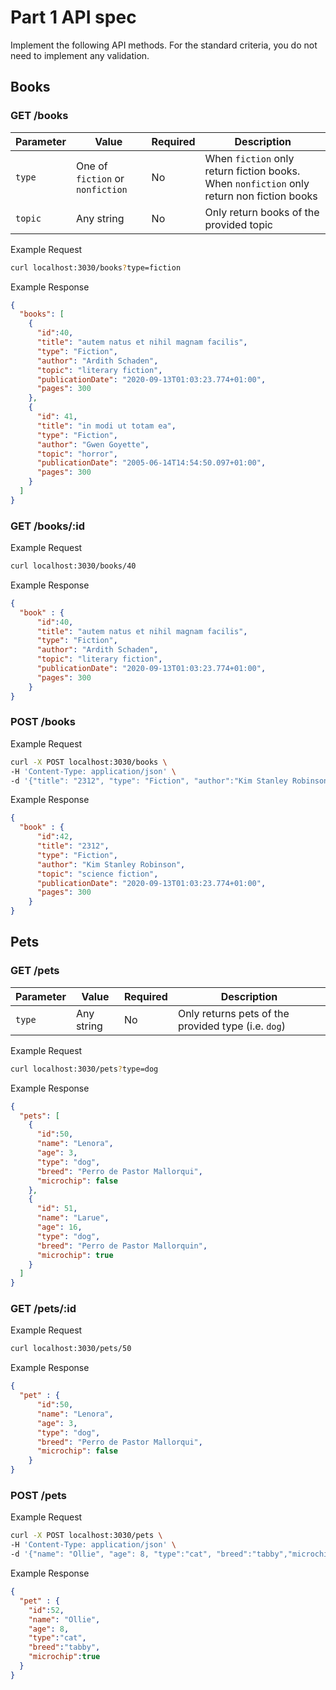 # Part 1 API spec

Implement the following API methods. For the standard criteria, you do not need to implement any validation.

## Books

### GET /books

Parameter | Value | Required | Description
-|-|-|-
`type` | One of `fiction` or `nonfiction` | No | When `fiction` only return fiction books. When `nonfiction` only return non fiction books
`topic` | Any string | No | Only return books of the provided topic

Example Request
```sh
curl localhost:3030/books?type=fiction
```
Example Response
```json
{
  "books": [
    {
      "id":40,
      "title": "autem natus et nihil magnam facilis",
      "type": "Fiction",
      "author": "Ardith Schaden",
      "topic": "literary fiction",
      "publicationDate": "2020-09-13T01:03:23.774+01:00",
      "pages": 300
    },
    {
      "id": 41,
      "title": "in modi ut totam ea",
      "type": "Fiction",
      "author": "Gwen Goyette",
      "topic": "horror",
      "publicationDate": "2005-06-14T14:54:50.097+01:00",
      "pages": 300
    }
  ]
}
```

### GET /books/:id
Example Request
```sh
curl localhost:3030/books/40
```
Example Response
```json
{
  "book" : {
      "id":40,
      "title": "autem natus et nihil magnam facilis",
      "type": "Fiction",
      "author": "Ardith Schaden",
      "topic": "literary fiction",
      "publicationDate": "2020-09-13T01:03:23.774+01:00",
      "pages": 300 
    }
}
```

### POST /books

Example Request
```sh
curl -X POST localhost:3030/books \
-H 'Content-Type: application/json' \
-d '{"title": "2312", "type": "Fiction", "author":"Kim Stanley Robinson", "topic":"science fiction","publicationDate":"2020-09-13T01:03:23.774+01:00"}'
```

Example Response
```json
{
  "book" : {
      "id":42,
      "title": "2312",
      "type": "Fiction",
      "author": "Kim Stanley Robinson",
      "topic": "science fiction",
      "publicationDate": "2020-09-13T01:03:23.774+01:00",
      "pages": 300
    }
}
```

## Pets

### GET /pets

Parameter | Value | Required | Description
-|-|-|-
`type` | Any string | No | Only returns pets of the provided type (i.e. `dog`)

Example Request
```sh
curl localhost:3030/pets?type=dog
```

Example Response
```json
{
  "pets": [
    {
      "id":50,
      "name": "Lenora",
      "age": 3,
      "type": "dog",
      "breed": "Perro de Pastor Mallorqui",
      "microchip": false
    },
    {
      "id": 51,
      "name": "Larue",
      "age": 16,
      "type": "dog",
      "breed": "Perro de Pastor Mallorquin",
      "microchip": true
    }
  ]
}
```

### GET /pets/:id
Example Request
```sh
curl localhost:3030/pets/50
```

Example Response
```json
{
  "pet" : {
      "id":50,
      "name": "Lenora",
      "age": 3,
      "type": "dog",
      "breed": "Perro de Pastor Mallorqui",
      "microchip": false
    }
}
```

### POST /pets

Example Request
```sh
curl -X POST localhost:3030/pets \
-H 'Content-Type: application/json' \
-d '{"name": "Ollie", "age": 8, "type":"cat", "breed":"tabby","microchip":true}'
```

Example Response
```json
{
  "pet" : {
    "id":52,
    "name": "Ollie", 
    "age": 8, 
    "type":"cat", 
    "breed":"tabby",
    "microchip":true
  }
}
```
